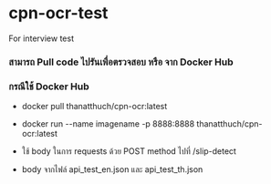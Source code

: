 # cpn-ocr-test
For interview test

### สามารถ Pull code ไปรันเพื่อตรวจสอบ หรือ จาก Docker Hub 

### กรณีใช้ Docker Hub
 - docker pull thanatthuch/cpn-ocr:latest
 - docker run --name imagename -p 8888:8888 thanatthuch/cpn-ocr:latest

 - ใช้ body ในการ requests ด้วย POST method ไปที่ /slip-detect
 - body จากไฟล์ api_test_en.json และ api_test_th.json
